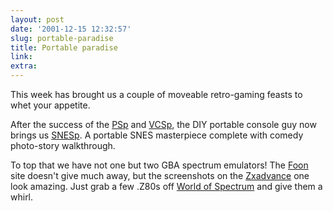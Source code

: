 ```yaml
---
layout: post
date: '2001-12-15 12:32:57'
slug: portable-paradise
title: Portable paradise
link: 
extra: 
---
```


This week has brought us a couple of moveable retro-gaming feasts to whet your appetite.

After the success of the [PSp](http://www.classicgaming.com/vcsp/PSp/PSp1.htm) and [VCSp](http://www.classicgaming.com/vcsp/), the DIY portable console guy now brings us [SNESp](http://www.classicgaming.com/vcsp/SNESp1.htm). A portable SNES masterpiece complete with comedy photo-story walkthrough.

To top that we have not one but two GBA spectrum emulators! The [Foon](http://foon.pocketheaven.com/) site doesn't give much away, but the screenshots on the [Zxadvance](http://zxadvance.gbaemu.com/) one look amazing. Just grab a few .Z80s off [World of Spectrum](http://www.worldofspectrum.org/archive.html) and give them a whirl.